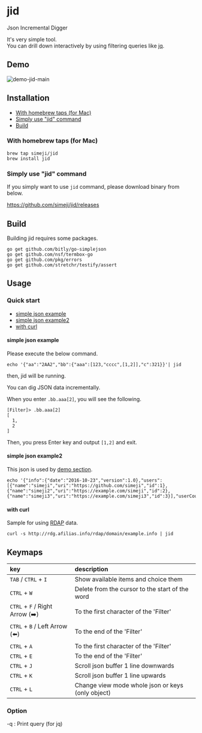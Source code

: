 # jid
Json Incremental Digger

It's very simple tool.  
You can drill down interactively by using filtering queries like [jq](https://stedolan.github.io/jq/).

## Demo

![demo-jid-main](https://github.com/simeji/jid/wiki/images/demo-jid-main-640.gif)

## Installation

* [With homebrew taps (for Mac)](#with-homebrew-taps-for-mac)  
* [Simply use "jid" command](#simply-use-jid-command)  
* [Build](#build)  

### With homebrew taps (for Mac)

```
brew tap simeji/jid
brew install jid
```

### Simply use "jid" command

If you simply want to use `jid` command, please download binary from below.

https://github.com/simeji/jid/releases

## Build

Building jid requires some packages.

```
go get github.com/bitly/go-simplejson
go get github.com/nsf/termbox-go
go get github.com/pkg/errors
go get github.com/stretchr/testify/assert
```

## Usage

### Quick start

* [simple json example](#simple-json-example)  
* [simple json example2](#simple-json-example2)  
* [with curl](#with-curl)  

#### simple json example

Please execute the below command.

```
echo '{"aa":"2AA2","bb":{"aaa":[123,"cccc",[1,2]],"c":321}}'| jid
```

then, jid will be running.

You can dig JSON data incrementally.

When you enter `.bb.aaa[2]`, you will see the following.

```
[Filter]> .bb.aaa[2]
[
  1,
  2
]
```

Then, you press Enter key and output `[1,2]` and exit.

#### simple json example2

This json is used by [demo section](https://github.com/simeji/jid#demo).
```
echo '{"info":{"date":"2016-10-23","version":1.0},"users":[{"name":"simeji","uri":"https://github.com/simeji","id":1},{"name":"simeji2","uri":"https://example.com/simeji","id":2},{"name":"simeji3","uri":"https://example.com/simeji3","id":3}],"userCount":3}}'|jid
```

#### with curl

Sample for using [RDAP](https://datatracker.ietf.org/wg/weirds/documents/) data.

```
curl -s http://rdg.afilias.info/rdap/domain/example.info | jid
```

## Keymaps

|key|description|
|:-----------|:----------|
|`TAB` / `CTRL` + `I` |Show available items and choice them|
|`CTRL` + `W` |Delete from the cursor to the start of the word|
|`CTRL` + `F` / Right Arrow (:arrow_right:)|To the first character of the 'Filter'|
|`CTRL` + `B` / Left Arrow (:arrow_left:)|To the end of the 'Filter'|
|`CTRL` + `A`|To the first character of the 'Filter'|
|`CTRL` + `E`|To the end of the 'Filter'|
|`CTRL` + `J`|Scroll json buffer 1 line downwards|
|`CTRL` + `K`|Scroll json buffer 1 line upwards|
|`CTRL` + `L`|Change view mode whole json or keys (only object)|

### Option

-q : Print query (for jq)
